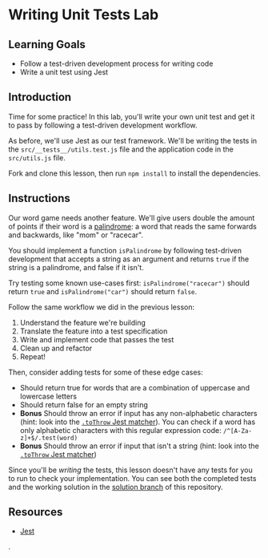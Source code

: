 # Writing Unit Tests Lab

## Learning Goals

- Follow a test-driven development process for writing code
- Write a unit test using Jest

## Introduction

Time for some practice! In this lab, you'll write your own unit test and get it
to pass by following a test-driven development workflow.

As before, we'll use Jest as our test framework. We'll be writing the tests in
the `src/__tests__/utils.test.js` file and the application code in the
`src/utils.js` file.

Fork and clone this lesson, then run `npm install` to install the dependencies.

## Instructions

Our word game needs another feature. We'll give users double the amount of
points if their word is a
[palindrome](https://en.wikipedia.org/wiki/Palindrome): a word that reads the
same forwards and backwards, like "mom" or "racecar".

You should implement a function `isPalindrome` by following test-driven
development that accepts a string as an argument and returns `true` if the
string is a palindrome, and false if it isn't.

Try testing some known use-cases first: `isPalindrome("racecar")` should return
`true` and `isPalindrome("car")` should return `false`.

Follow the same workflow we did in the previous lesson:

1. Understand the feature we're building
2. Translate the feature into a test specification
3. Write and implement code that passes the test
4. Clean up and refactor
5. Repeat!

Then, consider adding tests for some of these edge cases:

- Should return true for words that are a combination of uppercase and lowercase
  letters
- Should return false for an empty string
- **Bonus** Should throw an error if input has any non-alphabetic characters
  (hint: look into the [`.toThrow` Jest matcher][to-throw]). You can check if a
  word has only alphabetic characters with this regular expression code:
  `/^[A-Za-z]+$/.test(word)`
- **Bonus** Should throw an error if input that isn't a string (hint: look into
  the [`.toThrow` Jest matcher][to-throw])

Since you'll be _writing_ the tests, this lesson doesn't have any tests for you
to run to check your implementation. You can see both the completed tests and
the working solution in the [solution branch][solution] of this repository.

## Resources

- [Jest](https://jestjs.io/)

[to-be]: https://jestjs.io/docs/expect#tobevalue
[to-throw]: https://jestjs.io/docs/expect#tothrowerror
[solution]:
  https://github.com/learn-co-curriculum/react-hooks-tdd-writing-unit-tests-lab/tree/solution/src
.